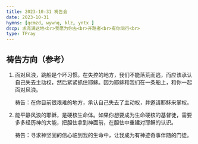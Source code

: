 ```yaml
---
title: 2023-10-31 祷告会
date: 2023-10-31
hymns: [qcmzd, wywnq, klz, yntx ]
dscp: 求充满这地<br>我愿为你去<br>开路者<br>有你同行<br>
type: TPray
---
```


## 祷告方向（参考）

1. 面对风浪，跳船是个坏习惯。在失控的地方，我们不能落荒而逃，而应该承认自己失去主动权，然后紧紧抓住耶稣。因为耶稣和我们在一条船上，和你一起面对风浪。

   祷告：在你目前很艰难的地方，承认自己失去了主动权，并邀请耶稣来掌权。

1. 能平静风浪的耶稣，是硬核生命体。如果你想要成为生命硬核的基督徒，需要多多经历神的大能，把胆怯拿到神面前，在胆怯中重建对耶稣的认识。

   祷告：寻求神坚固的信心临到我的生命中，让我成为有神迹奇事伴随的门徒。
